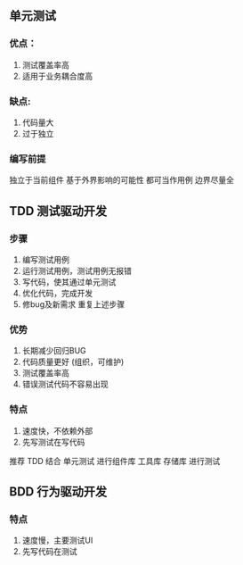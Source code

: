 ## 单元测试
### 优点：
1. 测试覆盖率高
2. 适用于业务耦合度高
### 缺点:
1. 代码量大
2. 过于独立
### 编写前提
独立于当前组件 基于外界影响的可能性 都可当作用例 边界尽量全

## TDD 测试驱动开发
### 步骤
1. 编写测试用例
2. 运行测试用例，测试用例无报错
3. 写代码，使其通过单元测试
4. 优化代码，完成开发
5. 修bug及新需求 重复上述步骤

### 优势
1. 长期减少回归BUG
2. 代码质量更好 (组织，可维护)
3. 测试覆盖率高
4. 错误测试代码不容易出现

### 特点
1. 速度快，不依赖外部
2. 先写测试在写代码

推荐 TDD 结合 单元测试 进行组件库 工具库 存储库 进行测试

## BDD 行为驱动开发

### 特点
1. 速度慢，主要测试UI
2. 先写代码在测试